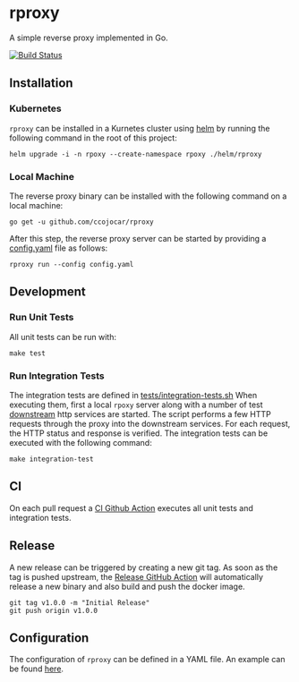 # rproxy

A simple reverse proxy implemented in Go.

[![Build Status](https://github.com/ccojocar/rproxy/workflows/ci/badge.svg)](https://github.com/ccojocar/rproxy/actions?query=workflows%3Aci)

## Installation

### Kubernetes

`rproxy` can be installed in a Kurnetes cluster using [helm](https://helm.sh) by running the following command in the root of this project:

```
helm upgrade -i -n rpoxy --create-namespace rpoxy ./helm/rproxy
```

### Local Machine

The reverse proxy binary can be installed with the following command on a local machine:

```
go get -u github.com/ccojocar/rproxy
```

After this step, the reverse proxy server can be started by providing a [config.yaml](example.config.yaml) file as follows:

```
rproxy run --config config.yaml
```

## Development

### Run Unit Tests

All unit tests can be run with:
```
make test
```

### Run Integration Tests

The integration tests are defined in [tests/integration-tests.sh](tests/integration-tests.sh) When executing them, first a local `rpoxy` server
along with a number of test [downstream](tests/downstream) http services are started. The script performs a few HTTP requests
through the proxy into the downstream services. For each request, the HTTP status and response is verified. The integration tests can be executed
with the following command:

```
make integration-test
```

## CI

On each pull request a [CI Github Action](.github/workflows/ci.yml) executes all unit tests and integration tests.

## Release

A new release can be triggered by creating a new git tag. As soon as the tag is pushed upstream,
the [Release GitHub Action](.github/workflows/release.yml) will automatically release a new binary and also build and push the docker image.

```
git tag v1.0.0 -m "Initial Release"
git push origin v1.0.0
```


## Configuration

The configuration of `rproxy` can be defined in a YAML file. An example can be found [here](example.config.yaml).

